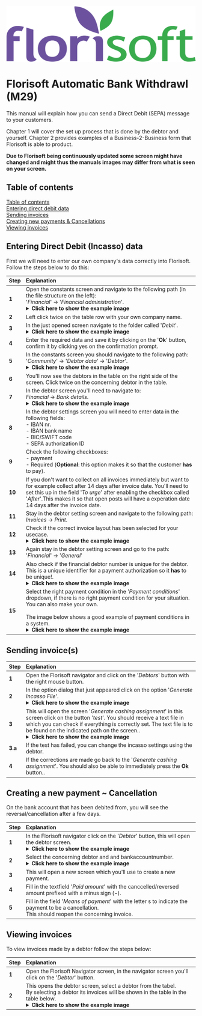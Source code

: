 <img src="../../fslogo.png">

# Florisoft Automatic Bank Withdrawl (M29)

This manual will explain how you can send a Direct Debit (SEPA) message to your customers.

Chapter 1 will cover the set up process that is done by the debtor and yourself. Chapter 2 provides examples of a Business-2-Business form that Florisoft is able to product.

**Due to Florisoft being continuously updated some screen might have changed and might thus the manuals images may differ from what is seen on your screen.**

## Table of contents

[Table of contents](#table-of-contents)  
[Entering direct debit data](#entering-direct-debit-incasso-data)  
[Sending invoices](#sending-invoices)  
[Creating new payments & Cancellations](#creating-a-new-payment--cancellation)  
[Viewing invoices](#viewing-invoices)  

## Entering Direct Debit (Incasso) data

First we will need to enter our own company's data correctly into Florisoft. Follow the steps below to do this:

|Step|Explanation|
|:--|:--|
|**1**|Open the constants screen and navigate to the following path (in the file structure on the left):<br> '*Financial*' → '*Financial administration*'.<details><summary><b>Click here to show the example image</b></summary><img src=".Handleiding Incasso/media EN/image1.png"></details>|
|**2**|Left click twice on the table row with your own company name.|
|**3**|In the just opened screen navigate to the folder called '*Debit*'.<details><summary><b>Click here to show the example image</b></summary><img src=".Handleiding Incasso/media/image3.png"></details>|
|**4**|Enter the required data and save it by clicking on the '**Ok**' button, confirm it by clicking yes on the confirmation prompt.|
|**5**|In the constants screen you should navigate to the following path:<br> '*Community*' → '*Debtor data*' → '*Debtor*'.<details><summary><b>Click here to show the example image</b></summary><img src=".Handleiding Incasso/media/image4.png"></details>|
|**6**| You'll now see the debtors in the table on the right side of the screen. Click twice on the concerning debtor in the table.|
|**7**|In the debtor screen you'll need to navigate to: <br> *Financial* → *Bank details*.<details><summary><b>Click here to show the example image</b></summary><img src=".Handleiding Incasso/media/image5.png"></details>|
|**8**|In the debtor settings screen you will need to enter data in the following fields: <br>- IBAN nr. <br>- IBAN bank name <br>- BIC/SWIFT code<br>- SEPA authorization ID|
|**9**|Check the following checkboxes: <br>- payment <br>- Required (**Optional**: this option makes it so that the customer **has** to pay).|
|**10**|If you don't want to collect on all invoices immediately but want to for example collect after 14 days after invoice date. You'll need to set this up in the field '*To urge*' after enabling the checkbox called '*After*'.This makes it so that open posts will have a experation date 14 days after the invoice date.|
|**11**| Stay in the debtor setting screen and navigate to the following path:<br>*Invoices* → *Print*.|
|**12**|Check if the correct invoice layout has been selected for your usecase.<details><summary><b>Click here to show the example image</b></summary><img src=".Handleiding Incasso/media/image6.png"></details>|
|**13**|Again stay in the debtor setting screen and go to the path: '*Financial*' → '*General*'|
|**14**|Also check if the financial debtor number is unique for the debtor. This is a unique identifier for a payment authorization so it **has** to be unique!.<details><summary><b>Click here to show the example image</b></summary><img src=".Handleiding Incasso/media/image7.png"></details>|
|**15**|Select the right payment condition in the '*Payment conditions*' dropdown, if there is no right payment condition for your situation. You can also make your own.<br><br>The image below shows a good example of payment conditions in a system.<details><summary><b>Click here to show the example image</b></summary><img src=".Handleiding Incasso/media/image13.png"></details>|

## Sending invoice(s)

|Step|Explanation|
|:--|:--|
|**1**|Open the Florisoft navigator and click on the '*Debtors*' button with the right mouse button.|
|**2**|In the option dialog that just appeared click on the option '*Generate Incasso File*'.<details><summary><b>Click here to show the example image</b></summary><img src=".Handleiding Incasso/media/image8.png"></details>|
|**3**|This will open the screen '*Generate cashing assignment*' in this screen click on the button '*test*'. You should receive a text file in which you can check if everything is correctly set. The text file is to be found on the indicated path on the screen..<details><summary><b>Click here to show the example image</b></summary><img src=".Handleiding Incasso/media/image9.png"></details>|
|**3.a**|If the test has failed, you can change the incasso settings using the debtor.|
|**4**|If the corrections are made go back to the '*Generate cashing assignment*'. You should also be able to immediately press the **Ok** button..|

## Creating a new payment ~ Cancellation

On the bank account that has been debited from, you will see the reversal/cancellation after a few days.

|Step|Explanation|
|:--|:--|
|**1**|In the Florisoft navigator click on the '*Debtor*' button, this will open the debtor screen.<details><summary><b>Click here to show the example image</b></summary><img src=".Handleiding Incasso/media/image10.png"></details>|
|**2**|Select the concerning debtor and and bankaccountnumber.<details><summary><b>Click here to show the example image</b></summary><img src=".Handleiding Incasso/media/image11.png"></details>|
|**3**|This will open a new screen which you'll use to create a new payment.|
|**4**|Fill in the textfield '*Paid amount*' with the canccelled/reversed amount prefixed with a minus sign (**-**).|
|**5**|Fill in the field '*Means of payment*' with the letter s to indicate the payment to be a cancellation.<br>This should reopen the concerning invoice.|


## Viewing invoices

To view invoices made by a debtor follow the steps below:

|Step|Explanation|
|:--|:--|
|**1**|Open the Florisoft Navigator screen, in the navigator screen you'll click on the '*Debtor*' button.|
|**2**|This opens the debtor screen, select a debtor from the tabel.<br> By selecting a debtor its invoices will be shown in the table in the table below.<details><summary><b>Click here to show the example image</b></summary><img src=".Handleiding Incasso/media/image12.png"></details>|

